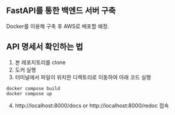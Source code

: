 ## FastAPI를 통한 백엔드 서버 구축
Docker를 이용해 구축 후 AWS로 배포할 예정.

## API 명세서 확인하는 법
1. 본 레포지토리를 clone
2. 도커 실행
3. 터미널에서 파일이 위치한 디렉토리로 이동하여 아래 코드 실행

```
docker compose build
docker compose up
```

4. http://localhost:8000/docs or http://localhost:8000/redoc 접속
